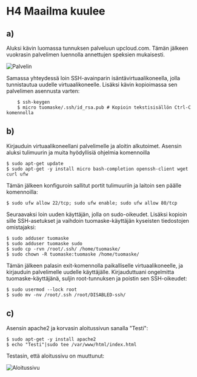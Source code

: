 # H4 Maailma kuulee

## a)

Aluksi kävin luomassa tunnuksen palveluun upcloud.com. Tämän jälkeen vuokrasin palvelimen luennolla annettujen speksien mukaisesti.

![Palvelin](https://github.com/user-attachments/assets/bd180df2-6189-44c1-8616-74a1a8952702)

Samassa yhteydessä loin SSH-avainparin isäntävirtuaalikoneella, jolla tunnistautua uudelle virtuaalikoneelle. Lisäksi kävin kopioimassa sen palvelimen asennusta varten:

        $ ssh-keygen
        $ micro tuomaske/.ssh/id_rsa.pub # Kopioin tekstisisällön Ctrl-C komennolla

## b)


Kirjauduin virtuaalikoneellani palvelimelle ja aloitin alkutoimet. Asensin aluksi tulimuurin ja muita hyödyllisiä ohjelmia komennoilla

    $ sudo apt-get update
    $ sudo apt-get -y install micro bash-completion openssh-client wget curl ufw

Tämän jälkeen konfiguroin sallitut portit tulimuuriin ja laitoin sen päälle komennoilla:

    $ sudo ufw allow 22/tcp; sudo ufw enable; sudo ufw allow 80/tcp

Seuraavaksi loin uuden käyttäjän, jolla on sudo-oikeudet. Lisäksi kopioin sille SSH-asetukset ja vaihdoin tuomaske-käyttäjän kyseisten tiedostojen omistajaksi:

    $ sudo adduser tuomaske
    $ sudo adduser tuomaske sudo
    $ sudo cp -rvn /root/.ssh/ /home/tuomaske/
    $ sudo chown -R tuomaske:tuomaske /home/tuomaske/

Tämän jälkeen palasin exit-komennolla paikalliselle virtuaalikoneelle, ja kirjauduin palvelimelle uudelle käyttäjälle. Kirjauduttuani ongelmitta tuomaske-käyttäjänä, suljin root-tunnuksen ja poistin sen SSH-oikeudet:

    $ sudo usermod --lock root
    $ sudo mv -nv /root/.ssh /root/DISABLED-ssh/

## c)

Asensin apache2 ja korvasin aloitussivun sanalla "Testi":

    $ sudo apt-get -y install apache2
    $ echo "Testi"|sudo tee /var/www/html/index.html

Testasin, että aloitussivu on muuttunut:

![Aloitussivu](https://github.com/user-attachments/assets/cbaf06c8-34e7-4b4f-a7e7-12afbeaa7995)


